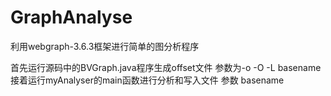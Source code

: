 # GraphAnalyse
利用webgraph-3.6.3框架进行简单的图分析程序

首先运行源码中的BVGraph.java程序生成offset文件  参数为-o -O -L basename
接着运行myAnalyser的main函数进行分析和写入文件  参数 basename
